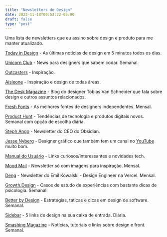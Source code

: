 ```yaml
---
title: "Newsletters de Design"
date: 2023-11-18T09:53:22-03:00
draft: false
type: "post"
---
```


Uma lista de newsletters que eu assino sobre design e produto para me manter atualizado.


[Today in Design](https://todayin.design) - As últimas notícias de design em 5 minutos todos os dias.

[Unicorn Club](https://unicornclub.dev) - News para designers que sabem codar. Semanal.

[Outcasters](https://outcasters.xyz) - Inspiração.

[Aisleone](https://digest.aisleone.net) - Inspiração e design de todas áreas.

[The Desk Magazine](https://vanschneider.com/blog) - Blog do designer Tobias Van Schneider que fala sobre design e outros assuntos relacionados.

[Fresh Fonts](https://freshfonts.io) - As melhores fontes de designers independentes. Mensal.

[Product Hunt](https://producthunt.com/newsletters) - Tendências de tecnologia e produtos digitais novos. Semanal com opção de escolha diária.

[Steph Ango](https://stephango.com) - Newsletter do CEO do Obsidian.

[Jesse Nyberg](https://gluesletter.substack.com) - Designer gráfico que também tem um canal no [YouTube](https://www.youtube.com/@JesseNyberg) muito bom.

[Manual do Usuário](https://manualdousuario.net) - Links curiosos/interessantes e novidades tech.

[Mood Mail](http://moodmail.org) - Newsletter só com imagens para inspiração. Mensal.

[Deng](https://emilkowal.ski) - Newsletter do Emil Kowalski - Design Engineer na Vercel. Mensal.

[Growth.Design](https://growth.design) - Casos de estudo de experiências com bastante dicas de psicologia. Semanal.

[Better by Design](https://www.betterbydesign.cc) - Estratégias, táticas e dicas em design de software. Semanal.

[Sidebar](https://sidebar.io) - 5 links de design na sua caixa de entrada. Diária.

[Smashing Magazine](https://smashingmagazine.com) - Notícias, tutoriais e links sobre design e front. Semanal.